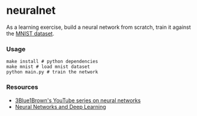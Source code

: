 # neuralnet

As a learning exercise, build a neural network from scratch, train it against the [MNIST dataset](http://yann.lecun.com/exdb/mnist/).

### Usage

```shell
make install # python dependencies
make mnist # load mnist dataset
python main.py # train the network
```

### Resources

 - [3Blue1Brown's YouTube series on neural networks](https://www.youtube.com/playlist?list=PLZHQObOWTQDNU6R1_67000Dx_ZCJB-3pi)
 - [Neural Networks and Deep Learning](http://neuralnetworksanddeeplearning.com/index.html)
